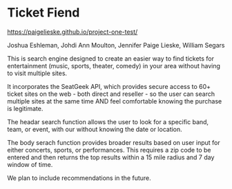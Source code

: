 # Ticket Fiend

https://paigelieske.github.io/project-one-test/

Joshua Eshleman, Johdi Ann Moulton, Jennifer Paige Lieske, William Segars

This is search engine designed to create an easier way to find tickets for entertainment (music, sports, theater, comedy) in your area without having to visit multiple sites.

It incorporates the SeatGeek API, which provides secure access to 60+ ticket sites on the web - both direct and reseller - so the user can search multiple sites at the same time AND feel comfortable knowing the purchase is legitimate.

The headar search function allows the user to look for a specific band, team, or event, with our without knowing the date or location.

The body serach function provides broader results based on user input for either concerts, sports, or performances.  This requires a zip code to be entered and then returns the top results within a 15 mile radius and 7 day window of time.

We plan to include recommendations in the future.
